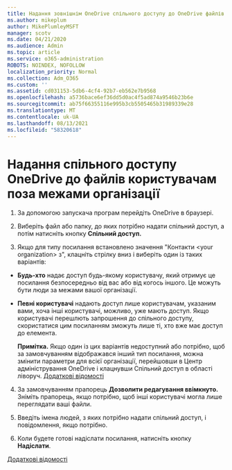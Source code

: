 ```yaml
---
title: Надання зовнішнім OneDrive спільного доступу до OneDrive файлів
ms.author: mikeplum
author: MikePlumleyMSFT
manager: scotv
ms.date: 04/21/2020
ms.audience: Admin
ms.topic: article
ms.service: o365-administration
ROBOTS: NOINDEX, NOFOLLOW
localization_priority: Normal
ms.collection: Adm_O365
ms.custom: ''
ms.assetid: cd031153-5db6-4cf4-92b7-eb562e7b9568
ms.openlocfilehash: a5736bace6ef36dd5d0ac4f5ad874a9546b23b6e
ms.sourcegitcommit: ab75f66355116e995b3cb5505465b31989339e28
ms.translationtype: MT
ms.contentlocale: uk-UA
ms.lasthandoff: 08/13/2021
ms.locfileid: "58320618"
---
```

# <a name="share-files-in-onedrive-with-people-outside-your-organization"></a>Надання спільного доступу OneDrive до файлів користувачам поза межами організації

1. За допомогою запускача програм перейдіть OneDrive в браузері. 
    
2. Виберіть файл або папку, до яких потрібно надати спільний доступ, а потім натисніть кнопку **Спільний доступ.** 
    
3. Якщо для типу посилання встановлено значення "Контакти \<your organization\> з", клацніть стрілку вниз і виберіть один із таких варіантів: 
    
  - **Будь-хто** надає доступ будь-якому користувачу, який отримує це посилання безпосередньо від вас або від когось іншого. Це можуть бути люди за межами вашої організації. 
    
  - **Певні користувачі** надають доступ лише користувачам, указаним вами, хоча інші користувачі, можливо, уже мають доступ. Якщо користувачі перешлють запрошення до спільного доступу, скористатися цим посиланням зможуть лише ті, хто вже має доступ до елемента. 
    
    **Примітка.** Якщо один із цих варіантів недоступний або потрібно, щоб за замовчуванням відображався інший тип посилання, можна змінити параметри  для всієї організації, перейшовши в Центр адміністрування OneDrive і клацнувши Спільний доступ в області ліворуч. [Додаткові відомості](https://go.microsoft.com/fwlink/?linkid=871961)
  
4. За замовчуванням прапорець **Дозволити редагування ввімкнуто.** Зніміть прапорець, якщо потрібно, щоб інші користувачі могла лише переглядати ваші файли. 
    
5. Введіть імена людей, з яких потрібно надати спільний доступ, і повідомлення, якщо потрібно.
    
6. Коли будете готові надіслати посилання, натисніть кнопку **Надіслати**. 
    
[Додаткові відомості](https://go.microsoft.com/fwlink/?linkid=871861)
  

